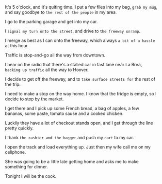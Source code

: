 It's 5 o'clock, and it's quiting time. I put a few files into my bag, `grab my mug`, and say goodbye to `the rest of the people` in my area.

I go to the parking garage and get into my car.

I `signal my turn onto the street`, and drive to `the freeway onramp`.

I merge as best as I can onto the freeway, which always `a bit of a hassle` at this hour.

Traffic is stop-and-go all the way from downtown.

I hear on the radio that there's a stalled car in fast lane near La Brea, `backing up traffic` all the way to Hoover.

I decide to get off the freeway, and to `take surface streets for` the rest of the trip.

I need to make a stop on the way home. I know that the fridge is empty, so I decide to stop by the market.

I get there and I pick up some French bread, a bag of apples, a few bananas, some paste, tomato sause and a cooked chicken. 

Luckily they have a lot of checkout stands open, and I get through the line pretty quickly.

I thank `the cashier and the bagger` and push my `cart` to my car.

I open the track and load everything up. Just then my wife call me on my cellphone.

She was going to be a little late getting home and asks me to make something for dinner. 

Tonight I will be the cook.
